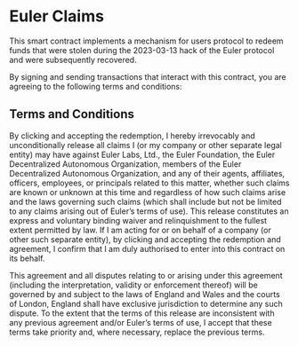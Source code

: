 # Euler Claims

This smart contract implements a mechanism for users protocol to redeem funds that were stolen during the 2023-03-13 hack of the Euler protocol and were subsequently recovered.

By signing and sending transactions that interact with this contract, you are agreeing to the following terms and conditions:

## Terms and Conditions

By clicking and accepting the redemption, I hereby irrevocably and unconditionally release all claims I (or my company or other separate legal entity) may have against Euler Labs, Ltd., the Euler Foundation, the Euler Decentralized Autonomous Organization, members of the Euler Decentralized Autonomous Organization, and any of their agents, affiliates, officers, employees, or principals related to this matter, whether such claims are known or unknown at this time and regardless of how such claims arise and the laws governing such claims (which shall include but not be limited to any claims arising out of Euler’s terms of use).  This release constitutes an express and voluntary binding waiver and relinquishment to the fullest extent permitted by law.  If I am acting for or on behalf of a company (or other such separate entity), by clicking and accepting the redemption and agreement, I confirm that I am duly authorised to enter into this contract on its behalf.

This agreement and all disputes relating to or arising under this agreement (including the interpretation, validity or enforcement thereof) will be governed by and subject to the laws of England and Wales and the courts of London, England shall have exclusive jurisdiction to determine any such dispute.  To the extent that the terms of this release are inconsistent with any previous agreement and/or Euler’s terms of use, I accept that these terms take priority and, where necessary, replace the previous terms.
